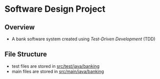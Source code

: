 # Software Design Project #

## Overview ##
- A bank software system created using _Test-Driven Development_ (TDD)

## File Structure ##
- test files are stored in [src/test/java/banking](https://github.com/onitachristine/Banking-Software-Project/tree/master/src/test/java/banking)
- main files are stored in [src/main/java/banking](https://github.com/onitachristine/Banking-Software-Project/tree/master/src/main/java/banking)
